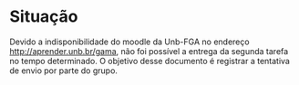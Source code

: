 Situação
========

Devido a indisponibilidade do moodle da Unb-FGA no endereço http://aprender.unb.br/gama, não foi possível
a entrega da segunda tarefa no tempo determinado. O objetivo desse documento é registrar a tentativa de 
envio por parte do grupo.
